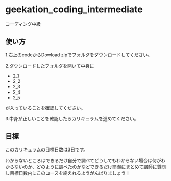 # geekation_coding_intermediate
コーディング中級

## 使い方
1.右上のcodeからDowload zipでフォルダをダウンロードしてください。

2.ダウンロードしたフォルダを開いて中身に
  - 2_1
  - 2_2
  - 2_3
  - 2_4
  - 2_5

が入っていることを確認してください。

3.中身が正しいことを確認したらカリキュラムを進めてください。

## 目標
このカリキュラムの目標日数は3日です。

わからないところはできるだけ自分で調べてどうしてもわからない場合は何がわからないのか、どのように調べたのかなどできるだけ簡潔にまとめて講師に質問し目標日数内にこのコースを終えれるようがんばりましょう！

